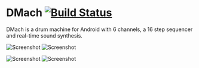DMach [![Build Status](https://travis-ci.org/simonnorberg/dmach.svg?branch=master)](https://travis-ci.org/simonnorberg/dmach)
=====

DMach is a drum machine for Android with 6 channels, a 16 step sequencer and real-time sound synthesis. 

![Screenshot](https://raw.github.com/simonnorberg/dmach/master/art/screenshots/dmach-1.4-screenshot-1-small.png)
![Screenshot](https://raw.github.com/simonnorberg/dmach/master/art/screenshots/dmach-1.4-screenshot-2-small.png)

![Screenshot](https://raw.github.com/simonnorberg/dmach/master/art/screenshots/dmach-1.4-screenshot-3-small.png)
![Screenshot](https://raw.github.com/simonnorberg/dmach/master/art/screenshots/dmach-1.4-screenshot-4-small.png)
